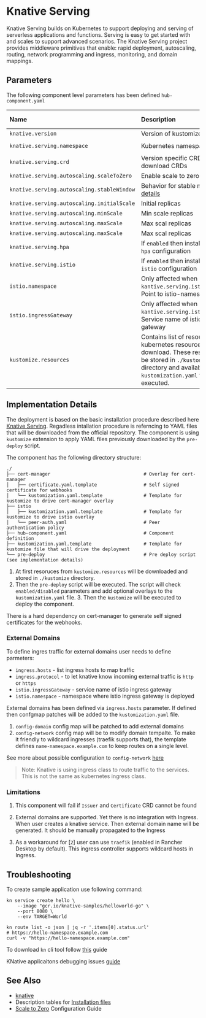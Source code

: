 # Knative Serving

Knative Serving builds on Kubernetes to support deploying and serving of serverless applications and functions. Serving is easy to get started with and scales to support advanced scenarios. The Knative Serving project provides middleware primitives that enable: rapid deployment, autoscaling, routing, network programming and ingress, monitoring, and domain mappings.

## Parameters

The following component level parameters has been defined `hub-component.yaml`

| Name | Description | Default Value |
| :--- | :---        | :---          |
| `knative.version` | Version of kustomize serving | `v1.9.2` |
| `knative.serving.namespace` | Kubernetes namespace | `knative-serving` |
| `knative.serving.crd` | Version specific CRD to download CRDs | `URL` |
| `knative.serving.autoscaling.scaleToZero` | Enable scale to zero [behavior](https://knative.dev/docs/serving/autoscaling/scale-to-zero/#enable-scale-to-zero) | `true` |
| `knative.serving.autoscaling.stableWindow` | Behavior for stable mode see [details](https://knative.dev/docs/serving/autoscaling/kpa-specific/#modes) | `60s` |
| `knative.serving.autoscaling.initialScale` | Initial replicas | `1` |
| `knative.serving.autoscaling.minScale` | Min scale replicas | `0` |
| `knative.serving.autoscaling.maxScale` | Max scal replicas | `0` |
| `knative.serving.autoscaling.maxScale` | Max scal replicas | `0` |
| `knative.serving.hpa` | If `enabled` then install optional `hpa` configuration | `disabled` |
| `knative.serving.istio` | If `enabled` then install optional `istio` configuration | `enabled` |
| `istio.namespace` | Only affected when `kantive.serving.istio=enabled`. Point to istio-namespace  |`istio-system`|
| `istio.ingressGateway` | Only affected when `kantive.serving.istio=enabled`. Service name of istio ingress gateway | |
| `kustomize.resources` | Contains list of resources kubernetes resources to download. These resourcs will be stored in `./kustomize` directory and available for `kustomization.yaml` to be executed.  | whitespace separated URLs |

## Implementation Details

The deployment is based on the basic installation procedure described here [Knative Serving](https://knative.dev/docs/install/yaml-install/serving/install-serving-with-yaml/). Regadless intallation procedure is referncing to YAML files that will be downloaded from the official repository. The component is using `kustomize` extension to apply YAML files previously downloaded by the `pre-deploy` script.

The component has the following directory structure:

```text
./
├── cert-manager                                  # Overlay for cert-manager
│   ├── certificate.yaml.template                 # Self signed certificate for webhooks
│   └── kustomization.yaml.template               # Template for kustomize to drive cert-manager overlay
├── istio
│   ├── kustomization.yaml.template               # Template for kustomize to drive istio overlay
│   └── peer-auth.yaml                            # Peer authentication policy            
├── hub-component.yaml                            # Component definition
├── kustomization.yaml.template                   # Template for kustomize file that will drive the deployment
└── pre-deploy                                    # Pre deploy script (see implementation details)
```

1. At first resoruces from `kustomize.resources` will be downloaded and stored in `./kustomize` directory. 
2. Then the `pre-deploy` script will be executed. The script will check `enabled/disabled` parameters and add optional overlays to the `kustomization.yaml` file. 3. Then the `kustomize` will be executed to deploy the component.

There is a hard dependency on cert-manager to generate self signed certificates for the webhooks. 

### External Domains

To define ingres traffic for external domains user needs to define parmeters:

* `ingress.hosts` - list ingress hosts to map traffic
* `ingress.protocol` - to let knative know incoming external traffic is `http` or `https`
* `istio.ingressGateway` - service name of istio ingress gateway
* `istio.namespace` - namespace where istio ingress gateway is deployed

External domains has been defined via `ingress.hosts` parameter. If defined then 
confgmap patches will be added to the `kustomization.yaml` file.

1. `config-domain` config map will be patched to add external domains
2. `config-network` config map will be to modify domain tempalte. To make it friendly to wildcard ingresses (traefik supports that), the template defines `name-namespace.example.com` to keep routes on a single level.

See more about possible configuration to `config-network` [here](https://github.com/knative/serving/blob/main/vendor/knative.dev/networking/config/config-network.yaml)

> Note: Knative is using ingress class to route traffic to the services. This is not the same as kubernetes ingress class. 


### Limitations

1. This component will fail if `Issuer` and `Certificate` CRD cannot be found

2. External domains are supported. Yet there is no integration with Ingress. When user creates a knative service. Then external domain name will be generated. It should be manually propagated to the Ingress

3. As a workaround for [`2`] user can use `traefik` (enabled in Rancher Desktop by default). This ingress controller supports wildcard hosts in Ingress. 


## Troubleshooting

To create sample application use following command:

```
kn service create hello \
    --image "gcr.io/knative-samples/helloworld-go" \
    --port 8080 \
    --env TARGET=World

kn route list -o json | jq -r '.items[0].status.url'
# https://hello-namespace.example.com
curl -v "https://hello-namespace.example.com"
```

To download `kn` cli tool follow [this](https://knative.dev/docs/client/install-kn/) guide


KNative applicaitons debugging issues [guide](https://knative.dev/docs/serving/troubleshooting/debugging-application-issues/)

## See Also

- [knative](https://knative.dev/)
- Description tables for [Installation files](https://knative.dev/docs/install/yaml-install/serving/serving-installation-files/)
- [Scale to Zero](https://knative.dev/docs/serving/autoscaling/scale-to-zero/) Configuration Guide

